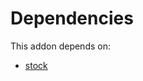 # Dependencies

This addon depends on:

- [stock](https://github.com/bringout/oca-ocb-warehouse/tree/3e067eb100be2ddf743af8f74cbee58df4eb6bb0/odoo-bringout-oca-ocb-stock)

